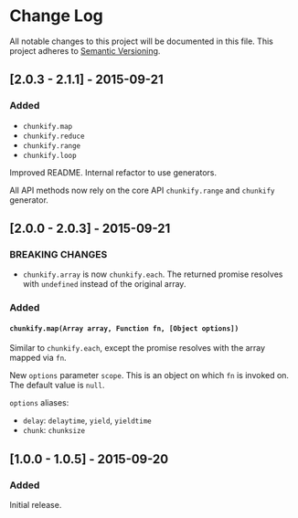# Change Log
All notable changes to this project will be documented in this file.
This project adheres to [Semantic Versioning](http://semver.org/).

## [2.0.3 - 2.1.1] - 2015-09-21
### Added
* `chunkify.map`
* `chunkify.reduce`
* `chunkify.range`
* `chunkify.loop`

Improved README. Internal refactor to use generators. 

All API methods now rely on the core API `chunkify.range` and `chunkify` generator.

## [2.0.0 - 2.0.3] - 2015-09-21
### BREAKING CHANGES
* `chunkify.array` is now `chunkify.each`. The returned promise resolves with `undefined` instead of the original array.

### Added
#### `chunkify.map(Array array, Function fn, [Object options])`
Similar to `chunkify.each`, except the promise resolves with the array mapped via `fn`. 

New `options` parameter `scope`. This is an object on which `fn` is invoked on. The default value is `null`. 

`options` aliases:

* `delay`: `delaytime`, `yield`, `yieldtime`
* `chunk`: `chunksize`

## [1.0.0 - 1.0.5] - 2015-09-20
### Added
Initial release.